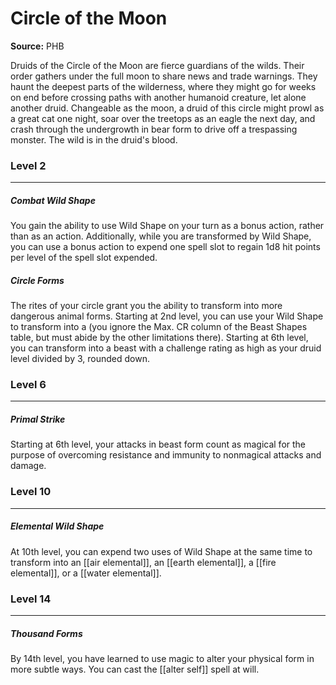 # Circle of the Moon

**Source:** PHB

Druids of the Circle of the Moon are fierce guardians of the wilds. Their order gathers under the full moon to share news and trade warnings. They haunt the deepest parts of the wilderness, where they might go for weeks on end before crossing paths with another humanoid creature, let alone another druid.
Changeable as the moon, a druid of this circle might prowl as a great cat one night, soar over the treetops as an eagle the next day, and crash through the undergrowth in bear form to drive off a trespassing monster. The wild is in the druid's blood.

### Level 2
---
##### **Combat Wild Shape**
You gain the ability to use Wild Shape on your turn as a bonus action, rather than as an action.
Additionally, while you are transformed by Wild Shape, you can use a bonus action to expend one spell slot to regain 1d8 hit points per level of the spell slot expended.

##### **Circle Forms**
The rites of your circle grant you the ability to transform into more dangerous animal forms. Starting at 2nd level, you can use your Wild Shape to transform into a  (you ignore the Max. CR column of the Beast Shapes table, but must abide by the other limitations there).
Starting at 6th level, you can transform into a beast with a challenge rating as high as your druid level divided by 3, rounded down.

### Level 6
---
##### **Primal Strike**
Starting at 6th level, your attacks in beast form count as magical for the purpose of overcoming resistance and immunity to nonmagical attacks and damage.

### Level 10
---
##### **Elemental Wild Shape**
At 10th level, you can expend two uses of Wild Shape at the same time to transform into an [[air elemental]], an [[earth elemental]], a [[fire elemental]], or a [[water elemental]].

### Level 14
---
##### **Thousand Forms**
By 14th level, you have learned to use magic to alter your physical form in more subtle ways. You can cast the [[alter self]] spell at will.